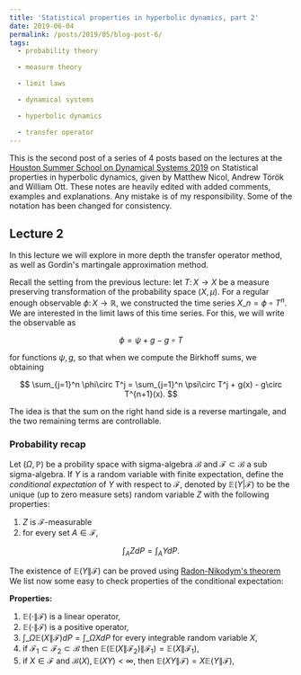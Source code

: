 ```yaml
---
title: 'Statistical properties in hyperbolic dynamics, part 2'
date: 2019-06-04
permalink: /posts/2019/05/blog-post-6/
tags:
  - probability theory

  - measure theory

  - limit laws

  - dynamical systems

  - hyperbolic dynamics

  - transfer operator
---
```


This is the second post of a series of 4 posts based on the lectures at the [Houston Summer School on Dynamical Systems 2019](https://www.math.uh.edu/dynamics/school/school2019/) on Statistical properties in hyperbolic dynamics, given by Matthew Nicol, Andrew Török and William Ott. These notes are heavily edited with added comments, examples and explanations. Any mistake is of my responsibility. Some of the notation has been changed for consistency.

## Lecture 2

In this lecture we will explore in more depth the transfer operator method, as well as Gordin's martingale approximation method.

Recall the setting from the previous lecture: let $T\colon X\to X$ be a measure preserving transformation of the probability space $(X,\mu)$. For a regular enough observable $\phi\colon X \to\mathbb{R}$, we constructed the time series $X\_n = \phi\circ T^n$. We are interested in the limit laws of this time series. For this, we will write the observable as

$$
\phi = \psi + g - g\circ T
$$

for functions $\psi,g$, so that when we compute the Birkhoff sums, we obtaining

$$
\sum_{j=1}^n \phi\circ T^j = \sum_{j=1}^n \psi\circ T^j + g(x) - g\circ T^{n+1}(x).
$$

The idea is that the sum on the right hand side is a reverse martingale, and the two remaining terms are controllable.

### Probability recap

Let $(\Omega,\mathbb{P})$ be a probility space with sigma-algebra $\mathcal{B}$ and $\mathcal{F}\subset\mathcal{B}$ a sub sigma-algebra. If $Y$ is a random variable with finite expectation, define the *conditional expectation* of $Y$ with respect to $\mathcal{F}$, denoted by $\mathbb{E}(Y | \mathcal{F})$ to be the unique (up to zero measure sets) random variable $Z$ with the following properties:
1. $Z$ is $\mathcal{F}$-measurable
2. for every set $A\in\mathcal{F}$,

$$
\int_A Z dP = \int_A Y dP.
$$

The existence of $\mathbb{E}(Y \| \mathcal{F})$ can be proved using [Radon-Nikodym's theorem](https://en.wikipedia.org/wiki/Radon–Nikodym_theorem) We list now some easy to check properties of the conditional expectation:

**Properties:**
1. $\mathbb{E}(\cdot \| \mathcal{F})$ is a linear operator,
2. $\mathbb{E}(\cdot \| \mathcal{F})$ is a positive operator,
3. $\int\_{\Omega} \mathbb{E}(X\|\mathcal{F}) dP = \int\_{\Omega} X dP$ for every integrable random variable $X$,
4. if $\mathcal{F}_1\subset\mathcal{F}_2\subset\mathcal{B}$ then $\mathbb{E}(\mathbb{E}(X\| \mathcal{F_2})\|\mathcal{F}_1) = \mathbb{E}(X\|\mathcal{F}_1)$,
5. if $X\in\mathcal{F}$ and $\mathcal{B}(X),\mathbb{E}(XY)<\infty$, then $\mathbb{E}(XY\| \mathcal{F}) = X\mathbb{E}(Y\|\mathcal{F})$,
